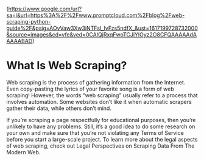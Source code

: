 (https://www.google.com/url?sa=i&url=https%3A%2F%2Fwww.promptcloud.com%2Fblog%2Fweb-scraping-python-guide%2F&psig=AOvVaw3Xw3iNTFsl_IvFzs5ndfX_&ust=1617199728732000&source=images&cd=vfe&ved=0CAIQjRxqFwoTCJiYlOyz2O8CFQAAAAAdAAAAABAD)

# What Is Web Scraping?  
Web scraping is the process of gathering information from the Internet. Even copy-pasting the lyrics of your favorite song is a form of web scraping! However, the words “web scraping” usually refer to a process that involves automation. Some websites don’t like it when automatic scrapers gather their data, while others don’t mind.  

If you’re scraping a page respectfully for educational purposes, then you’re unlikely to have any problems. Still, it’s a good idea to do some research on your own and make sure that you’re not violating any Terms of Service before you start a large-scale project. To learn more about the legal aspects of web scraping, check out Legal Perspectives on Scraping Data From The Modern Web.  
